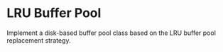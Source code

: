 # LRU Buffer Pool
Implement a disk-based buffer pool class based on the LRU buffer pool replacement strategy.
